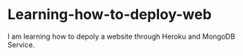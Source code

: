 # Learning-how-to-deploy-web


I am learning how to depoly a website through Heroku and MongoDB Service.
